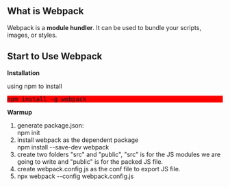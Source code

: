 <h2>What is Webpack</h2> 
<p>Webpack is a <b>module hundler</b>. It can be used to bundle your scripts, images, or styles.

<h2>Start to Use Webpack</h2>
<p><b>Installation</b>
<p>using npm to install
<pre style="background: #f00">npm install -g webpack</pre>

<p><b>Warmup</b>
<ol>
  <li>
    generate package.json:<br/>
    npm init
  </li>
  <li>
    install webpack as the dependent package<br/>
    npm install --save-dev webpack
  </li>
  <li>
    create two folders "src" and "public", "src" is for the JS modules we are going to write and "public" is for the packed JS file.
  </li>
  <li>
    create webpack.config.js as the conf file to export JS file.
  </li>
  <li>
    npx webpack --config webpack.config.js  
  </li>
</ol>
